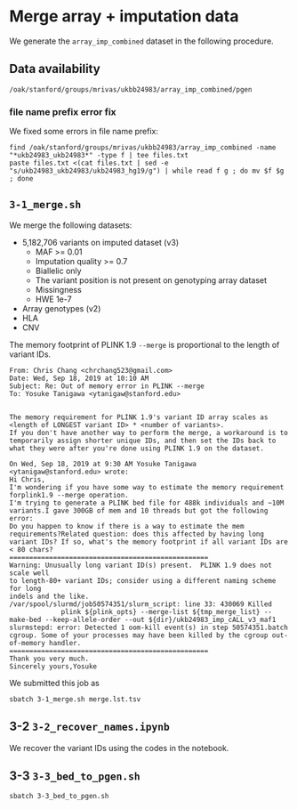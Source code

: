 # Merge array + imputation data

We generate the `array_imp_combined` dataset in the following procedure.

## Data availability

`/oak/stanford/groups/mrivas/ukbb24983/array_imp_combined/pgen`

### file name prefix error fix

We fixed some errors in file name prefix:

```
find /oak/stanford/groups/mrivas/ukbb24983/array_imp_combined -name "*ukb24983_ukb24983*" -type f | tee files.txt
paste files.txt <(cat files.txt | sed -e "s/ukb24983_ukb24983/ukb24983_hg19/g") | while read f g ; do mv $f $g ; done
```

## `3-1_merge.sh`

We merge the following datasets:

- 5,182,706 variants on imputed dataset (v3)
  - MAF >= 0.01
  - Imputation quality >= 0.7
  - Biallelic only
  - The variant position is not present on genotyping array dataset
  - Missingness 
  - HWE 1e-7
- Array genotypes (v2)
- HLA
- CNV

The memory footprint of PLINK 1.9 `--merge` is proportional to the length of variant IDs.

```
From: Chris Chang <chrchang523@gmail.com>
Date: Wed, Sep 18, 2019 at 10:10 AM
Subject: Re: Out of memory error in PLINK --merge
To: Yosuke Tanigawa <ytanigaw@stanford.edu>


The memory requirement for PLINK 1.9's variant ID array scales as <length of LONGEST variant ID> * <number of variants>.
If you don't have another way to perform the merge, a workaround is to temporarily assign shorter unique IDs, and then set the IDs back to what they were after you're done using PLINK 1.9 on the dataset.

On Wed, Sep 18, 2019 at 9:30 AM Yosuke Tanigawa <ytanigaw@stanford.edu> wrote:
Hi Chris,
I'm wondering if you have some way to estimate the memory requirement forplink1.9 --merge operation.
I'm trying to generate a PLINK bed file for 488k individuals and ~10M variants.I gave 300GB of mem and 10 threads but got the following error:
Do you happen to know if there is a way to estimate the mem requirements?Related question: does this affected by having long variant IDs? If so, what's the memory footprint if all variant IDs are < 80 chars?
==================================================
Warning: Unusually long variant ID(s) present.  PLINK 1.9 does not scale well
to length-80+ variant IDs; consider using a different naming scheme for long
indels and the like.
/var/spool/slurmd/job50574351/slurm_script: line 33: 430069 Killed                  plink ${plink_opts} --merge-list ${tmp_merge_list} --make-bed --keep-allele-order --out ${dir}/ukb24983_imp_cALL_v3_maf1
slurmstepd: error: Detected 1 oom-kill event(s) in step 50574351.batch cgroup. Some of your processes may have been killed by the cgroup out-of-memory handler.
==================================================
Thank you very much.
Sincerely yours,Yosuke
```

We submitted this job as

```
sbatch 3-1_merge.sh merge.lst.tsv
```

## 3-2 `3-2_recover_names.ipynb`

We recover the variant IDs using the codes in the notebook.

## 3-3 `3-3_bed_to_pgen.sh`

```
sbatch 3-3_bed_to_pgen.sh
```
